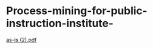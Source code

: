 # Process-mining-for-public-instruction-institute-
[as-is (2).pdf](https://github.com/Dario-Amoni/Process-mining-for-public-instruction-institute-/files/7367543/as-is.2.pdf)
